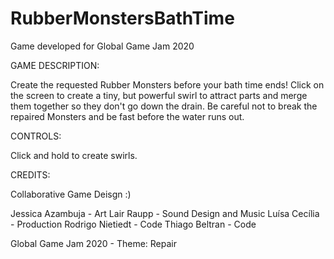 # RubberMonstersBathTime
Game developed for Global Game Jam 2020

GAME DESCRIPTION:

Create the requested Rubber Monsters before your bath time ends! Click on the screen to create a tiny, but powerful swirl to attract parts and merge them together so they don't go down the drain. Be careful not to break the repaired Monsters and be fast before the water runs out.

CONTROLS:

Click and hold to create swirls.


CREDITS:

Collaborative Game Deisgn :)

Jessica Azambuja - Art
Lair Raupp - Sound Design and Music
Luísa Cecília - Production
Rodrigo Nietiedt - Code
Thiago Beltran - Code

Global Game Jam 2020 - Theme: Repair
